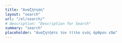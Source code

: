 ```yaml
---
title: "Αναζήτηση"
layout: "search"
url: "/el/search/"
# description: "Description for Search"
summary: "search"
placeholder: "Αναζητήστε τον τίτλο ενός άρθρου εδώ"
---
```


